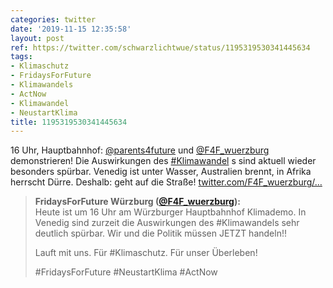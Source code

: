 ```yaml
---
categories: twitter
date: '2019-11-15 12:35:58'
layout: post
ref: https://twitter.com/schwarzlichtwue/status/1195319530341445634
tags:
- Klimaschutz
- FridaysForFuture
- Klimawandels
- ActNow
- Klimawandel
- NeustartKlima
title: 1195319530341445634
---
```

16 Uhr, Hauptbahnhof: [@parents4future](https://twitter.com/parents4future) und [@F4F_wuerzburg](https://twitter.com/F4F_wuerzburg) demonstrieren! Die Auswirkungen des [#Klimawandel](/t/klimawandel) s sind aktuell wieder besonders spürbar. Venedig ist unter Wasser, Australien brennt, in Afrika herrscht Dürre. Deshalb: geht auf die Straße! [twitter.com/F4F_wuerzburg/…](https://twitter.com/F4F_wuerzburg/status/1195312646993645573) 
> <b>FridaysForFuture Würzburg ([@F4F_wuerzburg](https://twitter.com/F4F_wuerzburg)):</b>  
>Heute ist um 16 Uhr am Würzburger Hauptbahnhof Klimademo. In Venedig sind zurzeit die Auswirkungen des #Klimawandels sehr deutlich spürbar. Wir und die Politik müssen JETZT handeln!!  
>  
>Lauft mit uns. Für #Klimaschutz. Für unser Überleben!  
>  
>#FridaysForFuture #NeustartKlima #ActNow    

